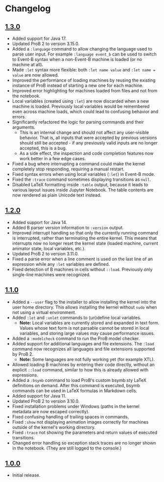 # Changelog

## [1.3.0](https://www3.hhu.de/stups/downloads/prob2-jupyter/prob2-jupyter-kernel-1.3.0-all.jar)

* Added support for Java 17.
* Updated ProB 2 to version 3.15.0.
* Added a `:language` command to allow changing the language used to parse user input. For example `:language event_b` can be used to switch to Event-B syntax when a non-Event-B machine is loaded (or no machine at all).
* Made `:let` syntax more flexible: both `:let name value` and `:let name = value` are now allowed.
* Improved the performance of loading machines by reusing the existing instance of ProB instead of starting a new one for each machine.
* Improved error highlighting for machines loaded from files and not from the notebook.
* Local variables (created using `:let`) are now discarded when a new machine is loaded. Previously local variables would be remembered even across machine loads, which could lead to confusing behavior and errors.
* Significantly refactored the logic for parsing commands and their arguments.
	* This is an internal change and should not affect any user-visible behavior. That is, all inputs that were accepted by previous versions should still be accepted - if any previously valid inputs are no longer accepted, this is a bug.
	* As a side effect, the inspection and code completion features now work better in a few edge cases.
* Fixed a bug where interrupting a command could make the kernel completely stop responding, requiring a manual restart.
* Fixed syntax errors when using local variables (`:let`) in Event-B mode.
* Fixed the `:trace` command sometimes displaying transitions as `null`.
* Disabled LaTeX formatting inside `:table` output, because it leads to various layout issues inside Jupyter Notebook. The table contents are now rendered as plain Unicode text instead.

## [1.2.0](https://www3.hhu.de/stups/downloads/prob2-jupyter/prob2-jupyter-kernel-1.2.0-all.jar)

* Added support for Java 14.
* Added B parser version information to `:version` output.
* Improved interrupt handling so that only the currently running command is interrupted, rather than terminating the entire kernel. This means that interrupts now no longer reset the kernel state (loaded machine, current animator state, local variables, etc.).
* Updated ProB 2 to version 3.11.0.
* Fixed a parse error when a line comment is used on the last line of an expression while any `:let` variables are defined.
* Fixed detection of B machines in cells without `::load`. Previously only single-line machines were recognized.

## [1.1.0](https://www3.hhu.de/stups/downloads/prob2-jupyter/prob2-jupyter-kernel-1.1.0-all.jar)

* Added a `--user` flag to the installer to allow installing the kernel into the user home directory. This allows installing the kernel without `sudo` when not using a virtual environment.
* Added `:let` and `:unlet` commands to (un)define local variables.
	* **Note:** Local variables are currently stored and expanded in text form. Values whose text form is not parsable cannot be stored in local variables, and storing large values may cause performance issues.
* Added a `:modelcheck` command to run the ProB model checker.
* Added support for additional languages and file extensions. The `:load` command now recognizes all languages and file extensions supported by ProB 2.
	* **Note:** Some languages are not fully working yet (for example XTL).
* Allowed loading B machines by entering their code directly, without an explicit `::load` command, similar to how this is already allowed with expressions.
* Added a `:bsymb` command to load ProB's custom bsymb.sty LaTeX definitions on demand. After this command is executed, bsymb commands can be used in LaTeX formulas in Markdown cells.
* Added support for Java 11.
* Updated ProB 2 to version 3.10.0.
* Fixed installation problems under Windows (paths in the kernel metadata are now escaped correctly).
* Fixed confusing handling of trailing spaces in commands.
* Fixed `:show` not displaying animation images correctly for machines outside of the kernel's working directory.
* Fixed `:trace` not showing the parameters and return values of executed transitions.
* Changed error handling so exception stack traces are no longer shown in the notebook. (They are still logged to the console.)

## [1.0.0](https://www3.hhu.de/stups/downloads/prob2-jupyter/prob2-jupyter-kernel-1.0.0-all.jar)

* Initial release.

